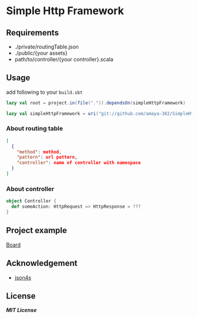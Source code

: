 Simple Http Framework
=====================

## Requirements
* ./private/routingTable.json
* ./public/{your assets}
* path/to/controller/{your controller}.scala

## Usage
add following to your `build.sbt`
```scala
lazy val root = project.in(file(".")).dependsOn(simpleHttpFramework)

lazy val simpleHttpFramework = uri("git://github.com/amaya-382/SimpleHttpFramework.git")
```

### About routing table
```json
[
  {
    "method": method,
    "pattern": url pattern,
    "controller": name of controller with namespace
  }
]
```

### About controller
```scala
object Controller {
  def someAction: HttpRequest => HttpResponse = ???
}
```

## Project example
[Board](https://github.com/amaya-382/Board)

## Acknowledgement
* [json4s](https://github.com/json4s/json4s)

## License
***MIT License***
